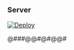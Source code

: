 ### Server

[![Deploy](https://www.herokucdn.com/deploy/button.png)](https://dashboard.heroku.com/new?template=https://github.com/sister1926/07io) 

@###@@#@#@@#
